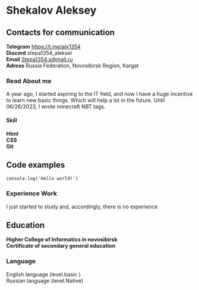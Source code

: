 # Shekalov Aleksey

## Contacts for communication

**Telegram** <https://t.me/alx1354>  \
**Discord**  stepa1354_aleksei  \
**Email**    <Stepa1354.s@mail.ru>  \
**Adress**   Russia Federation, Novosibirsk Region, Kargat  

### Read Аbout me

 A year ago, I started aspiring to the IT field, and now I have a huge incentive to learn new basic things. Which will help a lot in the future. Until 06/26/2023, I wrote minecraft NBT tags.  

#### Skill

**Html** \
**CSS**  \
**Git**  

## Code examples

```console.log('Hello world!')```

### Experience Work

I just started to study and, accordingly, there is no experience  

## Education

**Higher College of Informatics in novosibirsk** \
**Сertificate of secondary general education**  

### Language

English language (level.basic )  \
Russian language (level.Native)  
